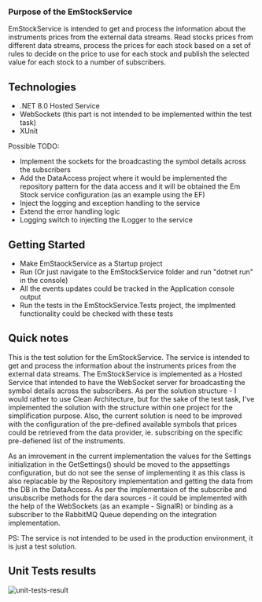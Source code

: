 ﻿### Purpose of the EmStockService

EmStockService is intended to get and process the information about the instruments prices from the external data streams.
Read stocks prices from different data streams, process the prices for each stock based on a set of rules to
decide on the price to use for each stock and publish the selected value for each stock to a number of
subscribers.

## Technologies
- .NET 8.0 Hosted Service
- WebSockets (this part is not intended to be implemented within the test task)
- XUnit

Possible TODO:
- Implement the sockets for the broadcasting the symbol details across the subscribers
- Add the DataAccess project where it would be implemented the repository pattern for the data access and it will be obtained the Em Stock service configuration (as an example using the EF)
- Inject the logging and exception handling to the service
- Extend the error handling logic
- Logging switch to injecting the ILogger to the service

## Getting Started
- Make EmStaockService as a Startup project
- Run (Or just navigate to the EmStockService folder and run "dotnet run" in the console)
- All the events updates could be tracked in the Application console output
- Run the tests in the EmStockService.Tests project, the implmented functionality could be checked with these tests

## Quick notes

This is the test solution for the EmStockService. 
The service is intended to get and process the information about the instruments prices from the external data streams.
The EmStockService is implemented as a Hosted Service that intended to have the WebSocket server for broadcasting the symbol details across the subscribers.
As per the solution structure - I would rather to use Clean Architecture, but for the sake of the test task, I've implemented the solution with the structure 
within one project for the simplification purpose.
Also, the current solution is need to be improved with the configuration of the pre-defined available symbols that prices could be retrieved from the data provider, ie. subscribing on the specific pre-defiened list of the instruments.

As an imrovement in the current implementation the values for the Settings initialization in the GetSettings() should be moved to the appsettings configuration,
but do not see the sense of implementing it as this class is also replacable by the Repository implementation and getting the data from the DB in the DataAccess.
As per the implementaion of the subscribe and unsubscribe methods for the dara sources - it could be implemented with the help of the WebSockets (as an example - SignalR) or binding 
as a subscriber to the RabbitMQ Queue depending on the integration implementation.

PS: The service is not intended to be used in the production environment, it is just a test solution.

## Unit Tests results

![unit-tests-result](https://github.com/user-attachments/assets/50ca3751-6bf4-4dad-9a62-6f2901db227b)

